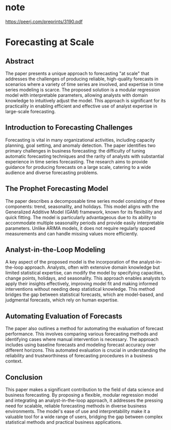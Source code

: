 # note

https://peerj.com/preprints/3190.pdf
# Forecasting at Scale

## Abstract

The paper presents a unique approach to forecasting "at scale" that addresses the challenges of producing reliable, high-quality forecasts in scenarios where a variety of time series are involved, and expertise in time series modeling is scarce. The proposed solution is a modular regression model with interpretable parameters, allowing analysts with domain knowledge to intuitively adjust the model. This approach is significant for its practicality in enabling efficient and effective use of analyst expertise in large-scale forecasting.

## Introduction to Forecasting Challenges

Forecasting is vital in many organizational activities, including capacity planning, goal setting, and anomaly detection. The paper identifies two primary challenges in business forecasting: the difficulty of tuning automatic forecasting techniques and the rarity of analysts with substantial experience in time series forecasting. The research aims to provide guidance for producing forecasts on a large scale, catering to a wide audience and diverse forecasting problems.

## The Prophet Forecasting Model

The paper describes a decomposable time series model consisting of three components: trend, seasonality, and holidays. This model aligns with the Generalized Additive Model (GAM) framework, known for its flexibility and quick fitting. The model is particularly advantageous due to its ability to accommodate multiple seasonality periods and provide easily interpretable parameters. Unlike ARIMA models, it does not require regularly spaced measurements and can handle missing values more efficiently.

## Analyst-in-the-Loop Modeling

A key aspect of the proposed model is the incorporation of the analyst-in-the-loop approach. Analysts, often with extensive domain knowledge but limited statistical expertise, can modify the model by specifying capacities, change points, holidays, and seasonality. This approach enables analysts to apply their insights effectively, improving model fit and making informed interventions without needing deep statistical knowledge. This method bridges the gap between statistical forecasts, which are model-based, and judgmental forecasts, which rely on human expertise.

## Automating Evaluation of Forecasts

The paper also outlines a method for automating the evaluation of forecast performance. This involves comparing various forecasting methods and identifying cases where manual intervention is necessary. The approach includes using baseline forecasts and modeling forecast accuracy over different horizons. This automated evaluation is crucial in understanding the reliability and trustworthiness of forecasting procedures in a business context.

## Conclusion

This paper makes a significant contribution to the field of data science and business forecasting. By proposing a flexible, modular regression model and integrating an analyst-in-the-loop approach, it addresses the pressing need for scalable, reliable forecasting methods in diverse business environments. The model's ease of use and interpretability make it a valuable tool for a wide range of users, bridging the gap between complex statistical methods and practical business applications.
